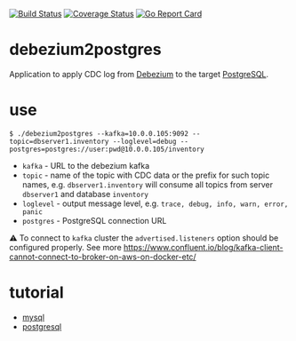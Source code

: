 
[![Build Status](https://github.com/cybertec-postgresql/debezium2postgres/workflows/Go%20Build%20&%20Test/badge.svg)](https://github.com/cybertec-postgresql/debezium2postgres/actions)
[![Coverage Status](https://coveralls.io/repos/github/cybertec-postgresql/debezium2postgres/badge.svg?branch=main)](https://coveralls.io/github/cybertec-postgresql/debezium2postgres?branch=main)
[![Go Report Card](https://goreportcard.com/badge/github.com/cybertec-postgresql/debezium2postgres)](https://goreportcard.com/report/github.com/cybertec-postgresql/debezium2postgres)

# debezium2postgres
Application to apply CDC log from [Debezium](https://debezium.io/) to the target [PostgreSQL](http://www.postgresql.org/).

# use
`$ ./debezium2postgres --kafka=10.0.0.105:9092 --topic=dbserver1.inventory --loglevel=debug --postgres=postgres://user:pwd@10.0.0.105/inventory`
- `kafka` - URL to the debezium kafka
- `topic` - name of the topic with CDC data or the prefix for such topic names, e.g. `dbserver1.inventory` will consume all topics from server `dbserver1` and database `inventory`
- `loglevel` - output message level, e.g. `trace, debug, info, warn, error, panic`
- `postgres` - PostgreSQL connection URL

:warning: To connect to `kafka` cluster the `advertised.listeners` option should be configured properly. See more https://www.confluent.io/blog/kafka-client-cannot-connect-to-broker-on-aws-on-docker-etc/

# tutorial

* [mysql](tutorial/mysql/)
* [postgresql](tutorial/postgresql/)
